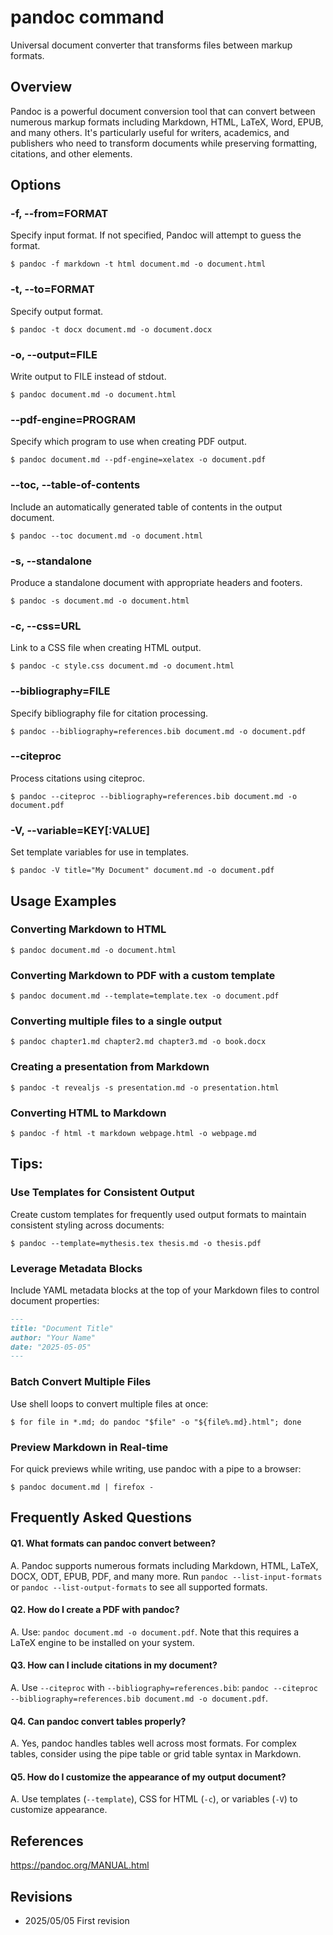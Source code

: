 # pandoc command

Universal document converter that transforms files between markup formats.

## Overview

Pandoc is a powerful document conversion tool that can convert between numerous markup formats including Markdown, HTML, LaTeX, Word, EPUB, and many others. It's particularly useful for writers, academics, and publishers who need to transform documents while preserving formatting, citations, and other elements.

## Options

### **-f, --from=FORMAT**

Specify input format. If not specified, Pandoc will attempt to guess the format.

```console
$ pandoc -f markdown -t html document.md -o document.html
```

### **-t, --to=FORMAT**

Specify output format.

```console
$ pandoc -t docx document.md -o document.docx
```

### **-o, --output=FILE**

Write output to FILE instead of stdout.

```console
$ pandoc document.md -o document.html
```

### **--pdf-engine=PROGRAM**

Specify which program to use when creating PDF output.

```console
$ pandoc document.md --pdf-engine=xelatex -o document.pdf
```

### **--toc, --table-of-contents**

Include an automatically generated table of contents in the output document.

```console
$ pandoc --toc document.md -o document.html
```

### **-s, --standalone**

Produce a standalone document with appropriate headers and footers.

```console
$ pandoc -s document.md -o document.html
```

### **-c, --css=URL**

Link to a CSS file when creating HTML output.

```console
$ pandoc -c style.css document.md -o document.html
```

### **--bibliography=FILE**

Specify bibliography file for citation processing.

```console
$ pandoc --bibliography=references.bib document.md -o document.pdf
```

### **--citeproc**

Process citations using citeproc.

```console
$ pandoc --citeproc --bibliography=references.bib document.md -o document.pdf
```

### **-V, --variable=KEY[:VALUE]**

Set template variables for use in templates.

```console
$ pandoc -V title="My Document" document.md -o document.pdf
```

## Usage Examples

### Converting Markdown to HTML

```console
$ pandoc document.md -o document.html
```

### Converting Markdown to PDF with a custom template

```console
$ pandoc document.md --template=template.tex -o document.pdf
```

### Converting multiple files to a single output

```console
$ pandoc chapter1.md chapter2.md chapter3.md -o book.docx
```

### Creating a presentation from Markdown

```console
$ pandoc -t revealjs -s presentation.md -o presentation.html
```

### Converting HTML to Markdown

```console
$ pandoc -f html -t markdown webpage.html -o webpage.md
```

## Tips:

### Use Templates for Consistent Output

Create custom templates for frequently used output formats to maintain consistent styling across documents:

```console
$ pandoc --template=mythesis.tex thesis.md -o thesis.pdf
```

### Leverage Metadata Blocks

Include YAML metadata blocks at the top of your Markdown files to control document properties:

```markdown
---
title: "Document Title"
author: "Your Name"
date: "2025-05-05"
---
```

### Batch Convert Multiple Files

Use shell loops to convert multiple files at once:

```console
$ for file in *.md; do pandoc "$file" -o "${file%.md}.html"; done
```

### Preview Markdown in Real-time

For quick previews while writing, use pandoc with a pipe to a browser:

```console
$ pandoc document.md | firefox -
```

## Frequently Asked Questions

#### Q1. What formats can pandoc convert between?
A. Pandoc supports numerous formats including Markdown, HTML, LaTeX, DOCX, ODT, EPUB, PDF, and many more. Run `pandoc --list-input-formats` or `pandoc --list-output-formats` to see all supported formats.

#### Q2. How do I create a PDF with pandoc?
A. Use: `pandoc document.md -o document.pdf`. Note that this requires a LaTeX engine to be installed on your system.

#### Q3. How can I include citations in my document?
A. Use `--citeproc` with `--bibliography=references.bib`: `pandoc --citeproc --bibliography=references.bib document.md -o document.pdf`.

#### Q4. Can pandoc convert tables properly?
A. Yes, pandoc handles tables well across most formats. For complex tables, consider using the pipe table or grid table syntax in Markdown.

#### Q5. How do I customize the appearance of my output document?
A. Use templates (`--template`), CSS for HTML (`-c`), or variables (`-V`) to customize appearance.

## References

https://pandoc.org/MANUAL.html

## Revisions

- 2025/05/05 First revision